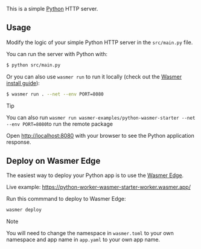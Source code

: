 This is a simple [Python](https://python.org/) HTTP server.

## Usage

Modify the logic of your simple Python HTTP server in the `src/main.py` file.

You can run the server with Python with:

```bash
$ python src/main.py
```

Or you can also use `wasmer run` to run it locally (check out the [Wasmer install guide](https://docs.wasmer.io/install)):

```bash
$ wasmer run . --net --env PORT=8080
```

> [!TIP]
> You can also run `wasmer run wasmer-examples/python-wasmer-starter --net --env PORT=8080`to run the remote package

Open [http://localhost:8080](http://localhost:8080) with your browser to see the Python application response.

## Deploy on Wasmer Edge

The easiest way to deploy your Python app is to use the [Wasmer Edge](https://wasmer.io/products/edge).

Live example: https://python-worker-wasmer-starter-worker.wasmer.app/

Run this commmand to deploy to Wasmer Edge:

```bash
wasmer deploy
```

> [!NOTE]
> You will need to change the namespace in `wasmer.toml` to your own namespace and app name in `app.yaml` to your own app name.
